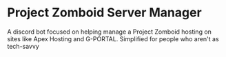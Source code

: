 # Project Zomboid Server Manager
A discord bot focused on helping manage a Project Zomboid hosting on sites like Apex Hosting and G-PORTAL.
Simplified for people who aren't as tech-savvy
